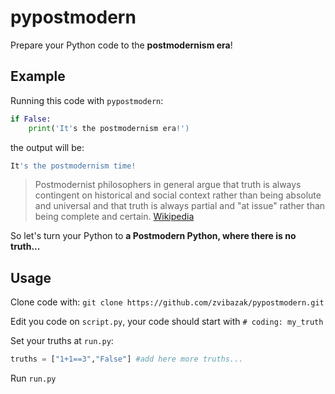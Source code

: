 # pypostmodern
Prepare your Python code to the **postmodernism era**!

## Example
Running this code with `pypostmodern`:
```python
if False:
    print('It's the postmodernism era!')
```
the output will be:
```py
It's the postmodernism time!
```

>Postmodernist philosophers in general argue that truth is always contingent on historical and social context rather than being absolute and universal and that truth is always partial and "at issue" rather than being complete and certain. [Wikipedia](https://en.wikipedia.org/wiki/Postmodernism)

So let's turn your Python to **a Postmodern Python, where there is no truth...**

## Usage
Clone code with:
`git clone https://github.com/zvibazak/pypostmodern.git`

Edit you code on `script.py`, your code should start with `# coding: my_truth`

Set your truths at `run.py`:
```py
truths = ["1+1==3","False"] #add here more truths... 
```

Run `run.py`
